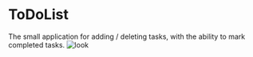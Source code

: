 # ToDoList
The small application for adding / deleting tasks, with the ability to mark completed tasks.
![look](https://user-images.githubusercontent.com/101105839/177824515-e910fd87-1b20-4ad1-94e8-e871287d0c57.png)
